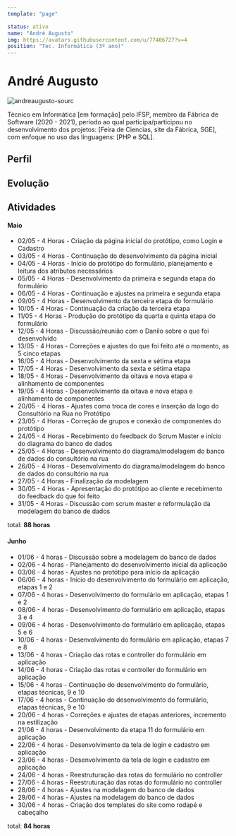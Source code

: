 ```yaml
---
template: "page"

status: ativo
name: "André Augusto"
img: https://avatars.githubusercontent.com/u/77406727?v=4
position: "Tec. Informática (3º ano)"
---
```


# André Augusto

 ![andreaugusto-sourc](https://avatars.githubusercontent.com/u/77406727?v=4)

Técnico em Informática [em formação] pelo IFSP, membro da Fábrica de Software (2020 - 2021), período ao qual participa/participou no desenvolvimento dos projetos: [Feira de Ciencias, site da Fábrica, SGE], com enfoque no uso das linguagens: [PHP e SQL].

## Perfil

## Evolução

## Atividades

#### Maio

- 02/05 - 4 Horas - Criação da página inicial do protótipo, como Login e Cadastro
- 03/05 - 4 Horas - Continuação do desenvolvimento da página inicial
- 04/05 - 4 Horas - Início do protótipo do formulário, planejamento e leitura dos atributos necessários
- 05/05 - 4 Horas - Desenvolvimento da primeira e segunda etapa do formulário
- 06/05 - 4 Horas - Continuação e ajustes na primeira e segunda etapa
- 09/05 - 4 Horas - Desenvolvimento da terceira etapa do formulário
- 10/05 - 4 Horas - Continuação da criação da terceira etapa
- 11/05 - 4 Horas - Produção do protótipo da quarta e quinta etapa do formulário
- 12/05 - 4 Horas - Discussão/reunião com o Danilo sobre o que foi desenvolvido
- 13/05 - 4 Horas - Correções e ajustes do que foi feito até o momento, as 5 cinco etapas
- 16/05 - 4 Horas - Desenvolvimento da sexta e sétima etapa
- 17/05 - 4 Horas - Desenvolvimento da sexta e sétima etapa
- 18/05 - 4 Horas - Desenvolvimento da oitava e nova etapa e alinhamento de componentes
- 19/05 - 4 Horas - Desenvolvimento da oitava e nova etapa e alinhamento de componentes
- 20/05 - 4 Horas - Ajustes como troca de cores e inserção da logo do Consultório na Rua no Protótipo
- 23/05 - 4 Horas - Correção de grupos e conexão de componentes do protótipo
- 24/05 - 4 Horas - Recebimento do feedback do Scrum Master e início do diagrama do banco de dados
- 25/05 - 4 Horas - Desenvolvimento do diagrama/modelagem do banco de dados do   consultório na rua   
- 26/05 - 4 Horas - Desenvolvimento do diagrama/modelagem do banco de dados do   consultório na rua
- 27/05 - 4 Horas - Finalização da modelagem
- 30/05 - 4 Horas - Apresentação do protótipo ao cliente e recebimento do feedback do que foi feito
- 31/05 - 4 Horas - Discussão com scrum master e reformulação da modelagem do banco de dados


total: **88 horas**

#### Junho
- 01/06 - 4 horas - Discussão sobre a modelagem do banco de dados
- 02/06 - 4 horas - Planejamento do desenvolvimento inicial da aplicação
- 03/06 - 4 horas - Ajustes no protótipo para início da aplicação
- 06/06 - 4 horas - Início do desenvolvimento do formulário em aplicação, etapas 1 e 2
- 07/06 - 4 horas - Desenvolvimento do formulário em aplicação, etapas 1 e 2
- 08/06 - 4 horas - Desenvolvimento do formulário em aplicação, etapas 3 e 4
- 09/06 - 4 horas - Desenvolvimento do formulário em aplicação, etapas 5 e 6
- 10/06 - 4 horas - Desenvolvimento do formulário em aplicação, etapas 7 e 8
- 13/06 - 4 horas - Criação das rotas e controller do formulário em aplicação
- 14/06 - 4 horas - Criação das rotas e controller do formulário em aplicação
- 15/06 - 4 horas - Continuação do desenvolvimento do formulário, etapas técnicas, 9 e 10
- 17/06 - 4 horas - Continuação do desenvolvimento do formulário, etapas técnicas, 9 e 10
- 20/06 - 4 horas - Correções e ajustes de etapas anteriores, incremento na estilização
- 21/06 - 4 horas - Desenvolvimento da etapa 11 do formulário em aplicação
- 22/06 - 4 horas - Desenvolvimento da tela de login e cadastro em aplicação
- 23/06 - 4 horas - Desenvolvimento da tela de login e cadastro em aplicação
- 24/06 - 4 horas - Reestruturação das rotas do formulário no controller
- 27/06 - 4 horas - Reestruturação das rotas do formulário no controller
- 28/06 - 4 horas - Ajustes na modelagem do banco de dados
- 29/06 - 4 horas - Ajustes na modelagem do banco de dados
- 30/06 - 4 horas - Criação dos templates do site como rodapé e cabeçalho


total: **84 horas**